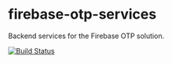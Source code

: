 # firebase-otp-services
Backend services for the Firebase OTP solution.

[![Build Status](https://travis-ci.com/bilgeryahov/firebase-otp-services.svg?branch=master)](https://travis-ci.com/bilgeryahov/firebase-otp-services)